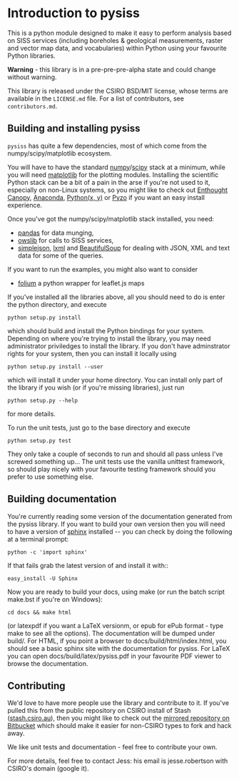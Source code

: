 Introduction to pysiss
======================

This is a python module designed to make it easy to perform analysis based on SISS services (including boreholes & geological measurements, raster and vector map data, and vocabularies) within Python using your favourite Python libraries. 

**Warning** - this library is in a pre-pre-pre-alpha state and could change without warning.

This library is released under the CSIRO BSD/MIT license, whose terms are available in the `LICENSE.md` file. For a list of contributors, see `contributors.md`.

Building and installing pysiss
------------------------------

`pysiss` has quite a few dependencies, most of which come from the numpy/scipy/matplotlib ecosystem. 

You will have to have the standard [numpy][1]/[scipy][2] stack at a minimum, while you will need [matplotlib][4] for the plotting modules. Installing the scientific Python stack can be a bit of a pain in the arse if you're not used to it, especially on non-Linux systems, so you might like to check out [Enthought Canopy][6], [Anaconda][7], [Python(x, y)][8] or [Pyzo][11] if you want an easy install experience.

Once you've got the numpy/scipy/matplotlib stack installed, you need:

- [pandas][3] for data munging, 
- [owslib][12] for calls to SISS services,
- [simplejson](https://pypi.python.org/pypi/simplejson), [lxml](http://lxml.de) and [BeautifulSoup](http://www.crummy.com/software/BeautifulSoup/) for dealing with JSON, XML and text data for some of the queries.

If you want to run the examples, you might also want to consider

- [folium](http://folium.readthedocs.org/en/latest/) a python wrapper for leaflet.js maps


If you've installed all the libraries above, all you should need to do is enter the python directory, and execute

    python setup.py install

which should build and install the Python bindings for your system. Depending on where you're trying to install the library, you may need administrator priviledges to install the library. If you don't have adminstrator rights for your system, then you can install it locally using

    python setup.py install --user

which will install it under your home directory. You can install only part of the library if you wish (or if you're missing libraries), just run

    python setup.py --help

for more details.

To run the unit tests, just go to the base directory and execute

	python setup.py test

They only take a couple of seconds to run and should all pass unless I've screwed something up... The unit tests use the vanilla unittest framework, so should play nicely with your favourite testing framework should you prefer to use something else.

Building documentation
----------------------

You're currently reading some version of the documentation generated from the pysiss library. If you want to build your own version then you will need to have a version of [sphinx][10] installed -- you can check by doing the following at a terminal prompt:

    python -c 'import sphinx'

If that fails grab the latest version of and install it with::

    easy_install -U Sphinx

Now you are ready to build your docs, using make (or run the batch script make.bst if you're on Windows):

    cd docs && make html

(or latexpdf if you want a LaTeX versionm, or epub for ePub format - type make to see all the options). The documentation will be dumped under build/<format>. For HTML, if you point a browser to docs/build/html/index.html, you should see a basic sphinx site with the documentation for pysiss. For LaTeX you can open docs/build/latex/pysiss.pdf in your favourite PDF viewer to browse the documentation.

Contributing
------------

We'd love to have more people use the library and contribute to it. If you've pulled this from the public repository on CSIRO install of Stash ([stash.csiro.au][9]), then you might like to check out the [mirrored repository on Bitbucket][14] which should make it easier for non-CSIRO types to fork and hack away.

We like unit tests and documentation - feel free to contribute your own.

For more details, feel free to contact Jess: his email is jesse.robertson with CSIRO's domain (google it).

[1]: http://numpy.org
[2]: http://scipy.org
[3]: http://pandas.pydata.org
[4]: http://matplotlib.org
[6]: https://www.enthought.com/products/canopy/
[7]: https://store.continuum.io/cshop/anaconda/
[8]: https://code.google.com/p/pythonxy/
[9]: https://stash.csiro.au/projects/DARDA
[10]: http://sphinx.pocoo.org/
[11]: http://www.pyzo.org/
[12]: https://pypi.python.org/pypi/OWSLib/
[14]: http://bitbucket.org/pysiss/pysiss